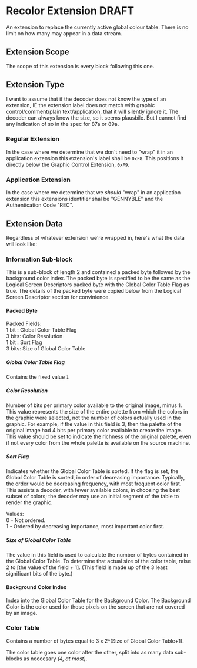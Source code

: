 # Recolor Extension DRAFT
An extension to replace the currently active global colour table. There is no limit on how many may appear in a data stream.

## Extension Scope
The scope of this extension is every block following this one.

## Extension Type
I want to assume that if the decoder does not know the type of an extension, IE the extension label does not match with graphic control/comment/plain text/application, that it will silently ignore it. The decoder can always know the size, so it seems plausbile. But I cannot find any indication of so in the spec for 87a or 89a.

### Regular Extension
In the case where we determine that we don't need to "wrap" it in an application extension this extension's label shall be `0xF8`. This positions it directly below the Graphic Control Extension, `0xF9`.

### Application Extension
In the case where we determine that we *should* "wrap" in an application extension this extensions identifier shal be "GENNYBLE" and the Authentication Code "REC".

## Extension Data
Regardless of whatever extension we're wrapped in, here's what the data will look like:

### Information Sub-block
This is a sub-block of length 2 and contained a packed byte followed by the background color index. The packed byte is specified to be the same as the Logical Screen Descriptors packed byte with the Global Color Table Flag as true. The details of the packed byte were copied below from the Logical Screen Descriptor section for convinience.

#### Packed Byte
Packed Fields:  
1 bit : Global Color Table Flag  
3 bits: Color Resolution  
1 bit : Sort Flag  
3 bits: Size of Global Color Table  

##### Global Color Table Flag
Contains the fixed value `1`

##### Color Resolution
Number of bits per primary color available
to the original image, minus 1. This value represents the size of
the entire palette from which the colors in the graphic were
selected, not the number of colors actually used in the graphic.
For example, if the value in this field is 3, then the palette of
the original image had 4 bits per primary color available to create
the image.  This value should be set to indicate the richness of
the original palette, even if not every color from the whole
palette is available on the source machine.

##### Sort Flag
Indicates whether the Global Color Table is sorted.
If the flag is set, the Global Color Table is sorted, in order of
decreasing importance. Typically, the order would be decreasing
frequency, with most frequent color first. This assists a decoder,
with fewer available colors, in choosing the best subset of colors;
the decoder may use an initial segment of the table to render the
graphic.

Values:  
0 - Not ordered.  
1 - Ordered by decreasing importance, most important color first.

##### Size of Global Color Table
The value in this field is used to calculate the number
of bytes contained in the Global Color Table. To determine that
actual size of the color table, raise 2 to [the value of the field + 1]. (This field is made up of the 3 least significant bits of the byte.)

#### Background Color Index
Index into the Global Color Table for
the Background Color. The Background Color is the color used for
those pixels on the screen that are not covered by an image.

### Color Table
Contains a number of bytes equal to 3 x 2^(Size of Global Color Table+1).

The color table goes one color after the other, split into as many data sub-blocks as neccesary *(4, at most)*.